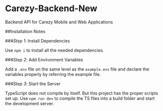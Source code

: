 # Carezy-Backend-New

Backend API for Carezy Mobile and Web Applications

##Installation Notes

###_Step 1_: Install Dependencies

Use `npm i` to install all the needed dependencies.

###_Step 2_: Add Environment Variables

Add a `.env` file on the same level as the `example.env` file and declare the variables properly by referring the example file.

###_Step 3_: Start the Server

TypeScript does not compile by itself. But this project has the proper scripts set up. Use `npm run dev` to compile the TS files into a build folder and start the development server.
